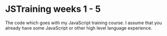 # JSTraining weeks 1 - 5

The code which goes with my JavaScript training course.
I assume that you already have some JavaScript or other high level language experience.

